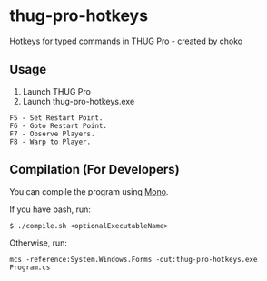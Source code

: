 # thug-pro-hotkeys

Hotkeys for typed commands in THUG Pro - created by choko

## Usage

1. Launch THUG Pro
2. Launch thug-pro-hotkeys.exe

```
F5 - Set Restart Point.
F6 - Goto Restart Point.
F7 - Observe Players.
F8 - Warp to Player.
```

## Compilation (For Developers)

You can compile the program using [Mono](http://www.mono-project.com/docs/getting-started/install/windows/).

If you have bash, run:

```
$ ./compile.sh <optionalExecutableName>
```

Otherwise, run:

```
mcs -reference:System.Windows.Forms -out:thug-pro-hotkeys.exe Program.cs
```
